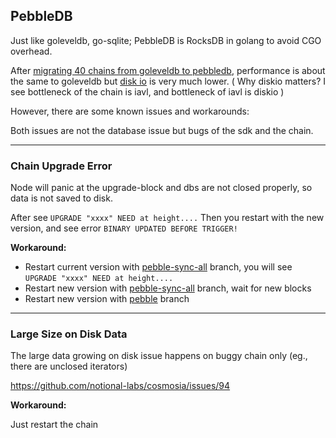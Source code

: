 ## PebbleDB

Just like goleveldb, go-sqlite; PebbleDB is RocksDB in golang to avoid CGO overhead.

After [migrating 40 chains from goleveldb to pebbledb](https://github.com/notional-labs/cosmosia/issues/86), performance 
is about the same to goleveldb but [disk io](https://github.com/notional-labs/cosmosia/issues/81) is very much lower.
( Why diskio matters? I see bottleneck of the chain is iavl, and bottleneck of iavl is diskio ) 


However, there are some known issues and workarounds:

Both issues are not the database issue but bugs of the sdk and the chain.

---

### Chain Upgrade Error
Node will panic at the upgrade-block and dbs are not closed properly, so data is not saved to disk.

After see `UPGRADE "xxxx" NEED at height....`
Then you restart with the new version, and see error `BINARY UPDATED BEFORE TRIGGER!`

**Workaround:**

- Restart current version with [pebble-sync-all](https://github.com/baabeetaa/tm-db/tree/pebble-sync-all) branch, you will see `UPGRADE "xxxx" NEED at height....`
- Restart new version with [pebble-sync-all](https://github.com/baabeetaa/tm-db/tree/pebble-sync-all) branch, wait for new blocks
- Restart new version with [pebble](https://github.com/baabeetaa/tm-db/tree/pebble) branch

---

### Large Size on Disk Data
The large data growing on disk issue happens on buggy chain only (eg., there are unclosed iterators)

https://github.com/notional-labs/cosmosia/issues/94

**Workaround:**

Just restart the chain
